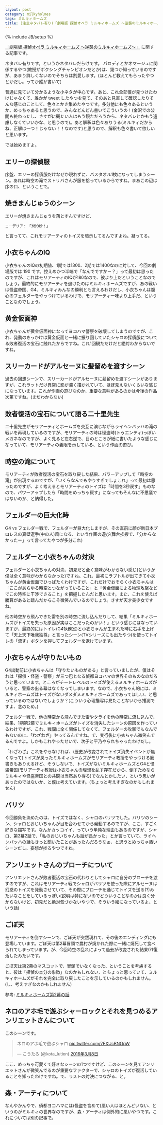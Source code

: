 ```yaml
---
layout: post
category: milkyholmes
tags: ミルキィホームズ
title: (注意ネタバレ有り)「劇場版 探偵オペラ ミルキィホームズ 〜逆襲のミルキィホームズ〜」の小ネタ・伏線などについて
---
```

{% include JB/setup %}

[「劇場版 探偵オペラ ミルキィホームズ 〜逆襲のミルキィホームズ〜」](http://mh-movie.com/) に関する記事です。

ネタバレ有りです。というかネタバレだらけです。
パロディとかオマージュに関係するやつ(教授がボクシングチャンピオンだとか)は、幾つか知っているのですが、あまり詳しくないのでそちらは割愛します。(ほとんど教えてもらったやつとかだし。ってか誰か書いて)

普通に見ていて分かるような小ネタが中心です。あと、これ全部僕が見つけたわけじゃなくて、誰かが tweet したやつを見て、そのあと見直して確認したりそんな感じのことして、色々とかき集めたやつです。多分他にも色々あるというか、めっちゃあると思うので、みんなどんどん書いてこういうの！(金沢での公開も終わったし、さすがに観たい人はもう観ただろうから、ネタバレとかもう遠慮しなくていいかな、と思うので)。あと解釈は色々ありうる(ミルキィだからね、正解は一つ！じゃない！！なのです)と思うので、解釈も色々書いて欲しいと思います。

では始めますよ。

## エリーの探偵服

序盤、エリーの探偵服だけなぜか現れずに、バスタオル1枚になってしまうシーン。あれは時空の滝でストリバさんが服を拾っているからですね。まあこの辺は序の口、ということで。

## 焼きまんじゅうのシーン

エリーが焼きまんじゅうを落とすんですけど、

```
コーデリア: 「3秒3秒！」
```

と言ってて、これモリアーティのトイズを暗示してるんですよね。凝ってる。

## 小衣ちゃんのIQ

小衣ちゃんのIQの初期値、1期では1300、2期では1400なのに対して、今回の劇場版では 190 です。控えめかつ半端で「なんでですかー？」って最初は思ったのですが、これはモリアーティのIQが180なので、彼より上だということなのでしょう。最終的にモリアーティを退けたのはミルキィホームズですが、あの戦いは怪盗帝国、G4、ミルキィみんなの勝利とも言えるわけだし、小衣ちゃんは腹心のフェルダーをやっつけているわけで、モリアーティ一味より上手だ、ということなのでしょう。

## 黄金仮面神

小衣ちゃんが黄金仮面神になってヨコハマ警察を破壊してしまうのですが、これ、発動のきっかけは黄金仮面と一緒に振り回していたシャロの探偵服についてる敗者復活の宝石に触れたからですね。これ1回観ただけだと絶対わからないですね。

## スリーカードがアルセーヌに髪留めを渡すシーン

過去の回想シーンで、スリーカードがアルセーヌに髪留めを渡すシーンがありますが、これラットだけ異常に影が濃く描かれていて、ほぼ見えないくらいな感じになっています。これが作画の遊びなのか、重要な意味があるのかは今後の作品次第ですね。(まだわからない)

## 敗者復活の宝石について語る二十里先生

二十里先生がモリアーティとホームズを交互に演じながらライヘンバッハの滝の戦いを再現しているのですが、モリアーティの時は怪盗時(トゥエンティ)っぽいメガネなのですが、よく見ると左右逆で、目のところが紙に書いたような感じになっていて、モリアーティの義眼を示している、という作画の遊び。

## 時空の滝について

モリアーティが敗者復活の宝石を取り戻した結果、パワーアップして「時空の滝」が出現するのですが、「いくらなんでもやりすぎでしょこれ」って最初は思ったのですが、よく考えるとモリアーティのトイズは「時間を3秒戻す」ものなので、パワーアップしたら「時間をめっちゃ戻す」になってもそんなに不思議ではないのか、と納得した。

## フェルダーの巨大化時

G4 vs フェルダー戦で、フェルダーが巨大化しますが、その直前に顔が新日本プロレスの真壁選手(中の人)風になる、という作画の遊び(舞台挨拶で、「分からなかったー」って言ってたやつが多分これ)

## フェルダーと小衣ちゃんの対決

フェルダーと小衣ちゃんの対決、初見だと全く意味がわからない感じ(というか僕は全く意味がわからなかった)ですね。これ、最初にラプトルが出てきて小衣ちゃんが黄金仮面でひっぱたくわけですが、これだけでおそらく小衣ちゃんは「ここがあらゆる時空とつながっていること」と「黄金仮面による物理攻撃などでこの時空に干渉できること」を把握したんだと思います。また、これを使えば勝算があると踏んだからこそ微笑んでいるのでしょう。さすが天才美少女ですね。

他の時空から飛んできた雷を別の時空に流し込んだりして、結果「ミルキィホームズがトイズを失った原因が実はここだったのかい！」という感じにはなっていますが、最終的にはトイレ(G4執務室)と小衣ちゃんが生まれた時に右手を上げて「天上天下唯我独尊」と言ったシーン(TVシリーズにも出たやつ)を使ってトイレの「流す」ボタンを押してフェルダーを退けています。

## 小衣ちゃんが守りたいもの

G4出動前に小衣ちゃんは「守りたいものがある」と言っていましたが、僕はそれは「探偵・怪盗・警察」が三つ巴となる偵都ヨコハマの世界そのものなのだろうと思っています。ところがチートレベルのトイズが使えるミルキィホームズがいると、警察の出る幕はなくなってしまいます。なので、小衣ちゃん的には、ミルキィホームズはトイズがないダメダメミルキィホームズであってほしい、と思っているのではないでしょうか？(こういう心理描写は見たことないから推測ですよ、念のため。)

フェルダー戦で、他の時空から飛んできた雷やタライを他の時空に流し込んで、結果、1期第2幕でミルキィホームズがトイズを消失したシーンの原因を作っているわけですが、これ、戦闘に全く関係してなくて、フェルダーの攻撃でもなんでもないのに、「わざわざ」やってるんですね。で、実行後に小衣ちゃん微笑んでるんですよ。しかもこれやったせいで、次子と平乃やられちゃったわけだし。

「わざわざ」これをやらなければ、(歴史が改変されてトイズ消失イベントが無くなって)トイズが戻ったミルキィホームズがモリアーティ教授をやっつける筋書きもありえるけど、そうしないで、トイズがないミルキィホームズとG4と怪盗帝国(モリアーティ教授は小衣ちゃんの理想を乱す存在だから、倒すためならミルキィや怪盗帝国との共闘は当然あり得る)でなんとかしたい、という思いがあったのではないか、と僕は考えています。(ちょっと考えすぎなのかもしれません)

## バリツ

今回勝負を決めたのは、トイズではなく、シャロのバリツでした。バリツのシーン、シャロとおじいちゃんが目を合わせてから発動するのですが、ここ、すごく好きな描写です。なんかカッコイイ、っていう単純な理由もあるのですが、シャロ、第2幕2話で、「私のおじいちゃんも話が長かった」とか言っていて、ライヘンバッハの話もきっと聞いたことがあったんだろうなぁ、と思うとめっちゃ熱いシーンだし、妄想が捗るやつですね。

## アンリエットさんのブローチについて

アンリエットさんが敗者復活の宝石の代わりとしてシャロに自分のブローチを渡すのですが、これはモリアーティ戦でシャロがバリツを使った際にアルセーヌは幻惑のトイズを発動させていて、その際にブローチを通じてトイズを送る(?)みたいなことをしているっぽい(説明は特にないのでどういうことなのかは良く分からないけど、初見だと絶対気づかないやつで、そういう絵になっているよ、という話)

## ごぼ天

モリアーティを倒すシーンで、ごぼ天が突然現れて、その後のエンディングにも登場しています。ごぼ天は第2幕冒頭で農村が焼かれた際に一緒に焼死して食べられてしまっています。が、今回時空の乱れによって過去が改変された結果(?)復活したみたいです。

ごぼ天は第2幕のマスコットで、冒頭でいなくなった、ということを考慮すると、彼は「探偵の本分の象徴」なのかもしれない、とちょっと思っていて、ミルキィホームズがそれを完全に取り戻したことを示しているのかもしれません。(し、考えすぎなのかもしれません)

参考: [ミルキィホームズ第2幕の話](/milkyholmes/2016/03/13/milky-2nd)

## ネロのアホ毛で遊ぶシャーロックとそれを見つめるアンリエットさんについて

このシーンです。

<blockquote class="twitter-tweet" data-lang="ja"><p lang="ja" dir="ltr">ネロのアホ毛で遊ぶシャロ <a href="https://t.co/7FXUcBNOpW">pic.twitter.com/7FXUcBNOpW</a></p>&mdash; こうたろ (@kota_lution) <a href="https://twitter.com/kota_lution/status/707210368309825536">2016年3月8日</a></blockquote>
<script async src="//platform.twitter.com/widgets.js" charset="utf-8"></script>

ここ、めっちゃ可愛くて好きなシーンの1つですけど、このシーンを見てアンリエットさんが微笑んでるのが重要なファクターで、シャロのトイズが復活していることを知ったわけですね。で、ラストの対決につながる、と。


## 森・アーティについて

なんやかんやで、偵都ヨコハマには(怪盗を含めて)悪い人はほとんどいない、というのがミルキィの世界なのですが、森・アーティは例外的に悪いやつです。これについては別の記事で。
